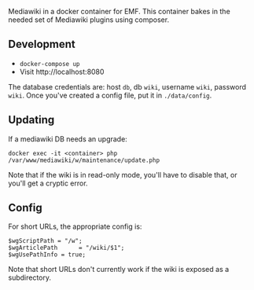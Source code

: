 Mediawiki in a docker container for EMF. This container bakes in the needed set
of Mediawiki plugins using composer.

## Development

* `docker-compose up`
* Visit http://localhost:8080

The database credentials are: host `db`, db `wiki`, username `wiki`, password `wiki`. Once
you've created a config file, put it in `./data/config`.

## Updating

If a mediawiki DB needs an upgrade:

    docker exec -it <container> php /var/www/mediawiki/w/maintenance/update.php

Note that if the wiki is in read-only mode, you'll have to disable that, or you'll
get a cryptic error.

## Config

For short URLs, the appropriate config is:

```
$wgScriptPath = "/w";
$wgArticlePath      = "/wiki/$1";
$wgUsePathInfo = true;
```

Note that short URLs don't currently work if the wiki is exposed as a subdirectory.
